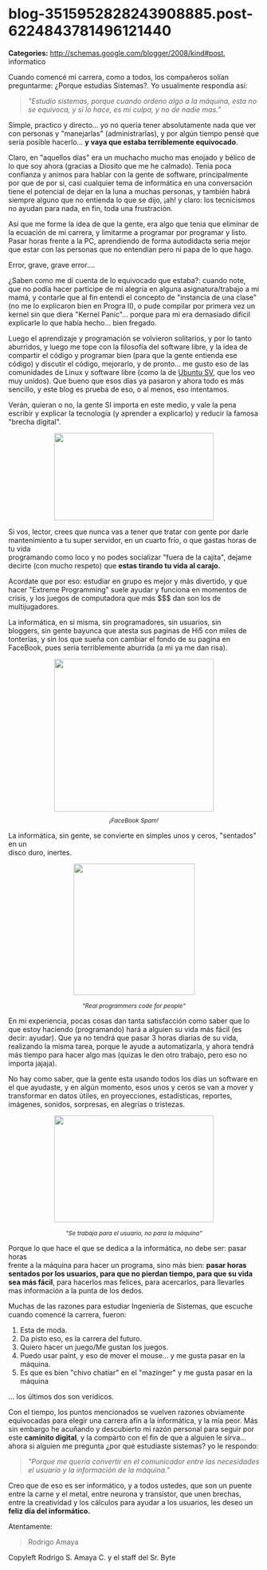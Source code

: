 # blog-3515952828243908885.post-6224843781496121440

**Categories:** http://schemas.google.com/blogger/2008/kind#post, informatico

<p>Cuando comencé mi carrera, como a todos, los compañeros solían
      preguntarme: ¿Porque estudias Sistemas?. Yo usualmente respondía así:<br
      /></p><blockquote style="font-style: italic;"><span
      style="font-size:100%;">"Estudio sistemas, porque cuando ordeno algo a la máquina, esta no
      se equivoca, y si lo hace, es mi culpa, y no de nadie
      mas."</span></blockquote><p></p><p>Simple, practico y directo...
      yo no quería tener absolutamente nada que ver con personas y "manejarlas" (administrarlas), y
      por algún tiempo pensé que seria posible hacerlo... <span style="font-weight: bold;">y
      vaya que estaba terriblemente equivocado</span>.</p><p>Claro, en "aquellos
      días" era un muchacho mucho mas enojado y bélico de<br />lo que soy ahora (gracias a
      Diosito que me he calmado). Tenia poca confianza y animos para hablar con la gente de
      software, principalmente por que de por si, casi cualquier tema de informática en una
      conversación tiene el potencial de dejar en la luna a muchas personas, y también habrá siempre
      alguno que no entienda lo que se dijo, ¡ah! y claro: los tecnicismos no ayudan para nada, en
      fin, toda una frustración.<br /></p><p>Así que me forme la idea de que la
      gente, era algo que tenia que eliminar de la ecuación de mi carrera, y limitarme a programar
      por programar y listo. Pasar horas frente a la PC, aprendiendo de forma autodidacta seria
      mejor que estar con las personas que no entendían pero ni papa de lo que
      hago.</p><p>Error, grave, grave error....<br /></p><p>¿Saben
      como me dí cuenta de lo equivocado que estaba?: cuando note, que no podía hacer participe de
      mi alegría en alguna asignatura/trabajo a mi mamá, y contarle que al fin entendí el concepto
      de "instancia de una clase" (no me lo explicaron bien en Progra II), o pude compilar por
      primera vez un kernel sin que diera "Kernel Panic"... porque para mi era demasiado difícil
      explicarle lo que había hecho... bien fregado.<br /></p><p>Luego el
      aprendizaje y programación se volvieron solitarios, y por lo tanto aburridos, y luego me tope
      con la filosofía del software libre, y la idea de compartir el código y programar bien (para
      que la gente entienda ese código) y discutir el código, mejorarlo, y de pronto... me gusto eso
      de las comunidades de Linux y software libre (como la de <a
      href="http://ubuntusv.org/ubuntu_web/">Ubuntu SV</a>, que los veo muy unidos). Que
      bueno que esos dias ya pasaron y ahora todo es más sencillo, y este blog es prueba de eso, o
      al menos, eso intentamos.<br /></p><p>Verán, quieran o no, la gente SI
      importa en este medio, y vale la pena escribir y explicar la tecnología (y aprender a
      explicarlo) y reducir la famosa "brecha digital".</p><p><a onblur="try
      {parent.deselectBloggerImageGracefully();} catch(e) {}"
      href="http://1.bp.blogspot.com/_ayvorITawE4/SsqucEccfLI/AAAAAAAACLo/wVUBoOLgr4s/s1600-h/brain-on-chip-main.jpg"><img
      style="margin: 0px auto 10px; display: block; text-align: center; cursor: pointer; width:
      320px; height: 175px;"
      src="http://1.bp.blogspot.com/_ayvorITawE4/SsqucEccfLI/AAAAAAAACLo/wVUBoOLgr4s/s320/brain-on-chip-main.jpg"
      alt="" id="BLOGGER_PHOTO_ID_5389311701354839218" border="0" /></a></p><p>
      Si vos, lector, crees que nunca vas a tener que tratar con gente por darle mantenimiento a tu
      super servidor, en un cuarto frío, o que gastas horas de tu vida<br />programando como
      loco y no podes socializar "fuera de la cajita", dejame<br />decirte (con mucho respeto)
      que <span style="font-weight: bold;">estas tirando tu vida al
      carajo.</span></p><p>Acordate que por eso: estudiar en grupo es mejor y más
      divertido, y que<br />hacer "Extreme Programming" suele ayudar y funciona en momentos de
      crisis, y los juegos de computadora que más $$$ dan son los de
      multijugadores.</p><p>La informática, en si misma, sin programadores, sin
      usuarios, sin<br />bloggers, sin gente bayunca que atesta sus paginas de Hi5 con miles
      de<br />tonterías, y sin los que sueña con cambiar el fondo de su pagina en FaceBook,
      pues seria terriblemente aburrida (a mi ya me dan risa).</p><p style="text-align:
      center;"><a onblur="try {parent.deselectBloggerImageGracefully();} catch(e) {}"
      href="http://3.bp.blogspot.com/_ayvorITawE4/Ssqucyv7EcI/AAAAAAAACL4/HUU0aHTr7tA/s1600-h/spamFB.png"><img
      style="margin: 0px auto 10px; display: block; text-align: center; cursor: pointer; width:
      320px; height: 306px;"
      src="http://3.bp.blogspot.com/_ayvorITawE4/Ssqucyv7EcI/AAAAAAAACL4/HUU0aHTr7tA/s320/spamFB.png"
      alt="" id="BLOGGER_PHOTO_ID_5389311713784566210" border="0" /></a><span
      style="font-size:85%;"><span style="font-style: italic;">¡FaceBook
      Spam!</span></span><br /></p><p>La informática, sin gente, se
      convierte en simples unos y ceros, "sentados" en un<br />disco duro,
      inertes.</p><p><a onblur="try {parent.deselectBloggerImageGracefully();}
      catch(e) {}"
      href="http://3.bp.blogspot.com/_ayvorITawE4/Ssqucp_UjzI/AAAAAAAACLw/3XIVC9wSSLo/s1600-h/programmer.jpg"><img
      style="margin: 0px auto 10px; display: block; text-align: center; cursor: pointer; width:
      243px; height: 263px;"
      src="http://3.bp.blogspot.com/_ayvorITawE4/Ssqucp_UjzI/AAAAAAAACLw/3XIVC9wSSLo/s320/programmer.jpg"
      alt="" id="BLOGGER_PHOTO_ID_5389311711433232178" border="0" /></a></p><p
      style="text-align: center;"><span style="font-size:85%;"><span style="font-style:
      italic;">"Real programmers code for people"</span></span><br
      /></p><p>En mi experiencia, pocas cosas dan tanta satisfacción como saber que
      lo que estoy haciendo (programando) hará a alguien su vida más fácil (es decir: ayudar). Que
      ya no tendrá que pasar 3 horas diarias de su vida, realizando la misma tarea, porque le ayude
      a automatizarla, y ahora tendrá más tiempo para hacer algo mas (quizas le den otro trabajo,
      pero eso no importa jajaja).<br /></p><p>No hay como saber, que la gente
      esta usando todos los días un software en el que ayudaste, y en algún momento, esos unos y
      ceros se van a mover y transformar en datos útiles, en proyecciones, estadísticas, reportes,
      imágenes, sonidos, sorpresas, en alegrías o tristezas.</p><p><a onblur="try
      {parent.deselectBloggerImageGracefully();} catch(e) {}"
      href="http://4.bp.blogspot.com/_ayvorITawE4/SsqudUwmurI/AAAAAAAACMA/ENz6mOwsuuU/s1600-h/stock-photo-happy-users.jpg"><img
      style="margin: 0px auto 10px; display: block; text-align: center; cursor: pointer; width:
      320px; height: 214px;"
      src="http://4.bp.blogspot.com/_ayvorITawE4/SsqudUwmurI/AAAAAAAACMA/ENz6mOwsuuU/s320/stock-photo-happy-users.jpg"
      alt="" id="BLOGGER_PHOTO_ID_5389311722914233010" border="0" /></a></p><p
      style="text-align: center;"><span style="font-size:85%;"><span style="font-style:
      italic;">"Se trabaja para el usuario, no para la máquina"</span></span><br
      /></p><p>Porque lo que hace el que se dedica a la informática, no debe ser:
      pasar horas<br />frente a la máquina para hacer un programa, sino más bien: <span
      style="font-weight: bold;">pasar horas sentados </span><span style="font-weight:
      bold;">por los usuarios, para que no pierdan tiempo, para que su vida sea más
      fácil</span>, para hacerlos mas felices, para acercarlos, para llevarles mas información
      a la punta de los dedos.</p><p>Muchas de las razones para estudiar Ingeniería de
      Sistemas, que escuche cuando comencé la carrera, fueron:<br
      /></p><ol><li>Esta de moda.</li><li>Da pisto eso, es la
      carrera del futuro.</li><li>Quiero hacer un juego/Me gustan los
      juegos.</li><li>Puedo usar paint, y eso de mover el mouse... y me gusta pasar en
      la máquina.</li><li>Es que es bien "chivo chatiar" en el "mazinger" y me gusta
      pasar en la máquina</li></ol><p></p><p>... los últimos dos son
      verídicos.</p><p>Con el tiempo, los puntos mencionados se vuelven razones
      obviamente equivocadas para elegir una carrera afín a la informática, y la mía peor. Más sin
      embargo he acuñando y descubierto mi razón personal para seguir por este <span
      style="font-weight: bold;">caminito digital</span>, y la comparto con el fin de que a
      alguien le sirva... ahora si alguien me pregunta ¿por qué estudiaste sistemas? yo le
      respondo:</p><p style="font-style: italic;"></p><blockquote
      style="font-style: italic;">"Porque me quería convertir en el comunicador entre las
      necesidades el usuario y la información de la
      máquina."</blockquote><p></p><p style="font-weight: bold;"><span
      style="font-weight: normal;">Creo que de eso es ser informático, y a todos ustedes, que son
      un puente entre la carne y el metal, entre neurona y transistor, que unen brechas, entre la
      creatividad y los cálculos para ayudar a los usuarios, les deseo un</span> feliz día del
      informático.</p><p>Atentamente:<br /></p><blockquote>Rodrigo
      Amaya</blockquote><p></p><div class="blogger-post-footer">Copyleft
      Rodrigo S. Amaya C. y el staff del Sr. Byte</div>